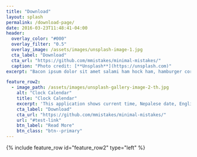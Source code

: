 ```yaml
---
title: "Download"
layout: splash
permalink: /download-page/
date: 2016-03-23T11:48:41-04:00
header:
  overlay_color: "#000"
  overlay_filter: "0.5"
  overlay_image: /assets/images/unsplash-image-1.jpg
  cta_label: "Download"
  cta_url: "https://github.com/mmistakes/minimal-mistakes/"
  caption: "Photo credit: [**Unsplash**](https://unsplash.com)"
excerpt: "Bacon ipsum dolor sit amet salami ham hock ham, hamburger corned beef short ribs kielbasa biltong t-bone drumstick tri-tip tail sirloin pork chop."

feature_row2:
  - image_path: /assets/images/unsplash-gallery-image-2-th.jpg
    alt: "Clock Calendar"
    title: "Clock Calendar"
    excerpt: 'This application shows current time, Nepalese date, English date, converts Nepalese to English date and vice-versa. It also helps to calculate the time period and save messages to remind at specific time and date. It supports x86 and x64 architectures.'
    cta_label: "Download"
    cta_url: "https://github.com/mmistakes/minimal-mistakes/"
    url: "#test-link"
    btn_label: "Read More"
    btn_class: "btn--primary"
---
```


{% include feature_row id="feature_row2" type="left" %}



